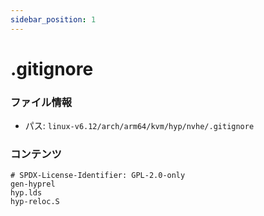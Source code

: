 ```yaml
---
sidebar_position: 1
---
```

# .gitignore

### ファイル情報

- パス: `linux-v6.12/arch/arm64/kvm/hyp/nvhe/.gitignore`

### コンテンツ

```gitignore
# SPDX-License-Identifier: GPL-2.0-only
gen-hyprel
hyp.lds
hyp-reloc.S

```
